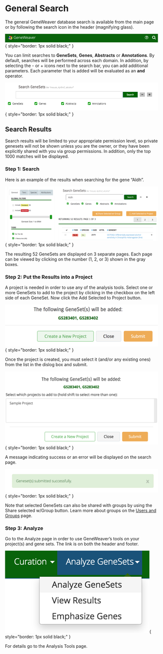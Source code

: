 # General Search

The general GeneWeaver database search is available from the main page or by following the search icon in the header
(magnifying glass).

![](assets/SearchIcon.png){ style="border: 1px solid black;" }

You can limit searches to **GeneSets**, **Genes**, **Abstracts** or **Annotations**. By default, searches will be
performed across each domain. In addition, by selecting the - or + icons next to the search bar, you can add additional 
parameters. Each parameter that is added will be evaluated as an **and** operator.

![](assets/search_bar.png){ style="border: 1px solid black;" }

## Search Results
Search results will be limited to your appropriate permission level, so private genesets will not be shown unless you 
are the owner, or they have been explicitly shared with you via group permissions. In addition, only the top 1000 
matches will be displayed.


### Step 1: Search
Here is an example of the results when searching for the gene “Aldh”.

![](assets/SearchResults.png){ style="border: 1px solid black;" }

The resulting 52 GeneSets are displayed on 3 separate pages. Each page can be viewed by clicking on the number (1, 2, 
or 3) shown in the gray boxes.

### Step 2: Put the Results into a Project
A project is needed in order to use any of the analysis tools. Select one or more GeneSets to add to the project by 
clicking in the checkbox on the left side of each GeneSet. Now click the Add Selected to Project button.

![](assets/SearchAddProject.png){ style="border: 1px solid black;" }

Once the project is created, you must select it (and/or any existing ones) from the list in the dislog box and submit.

![](assets/SearchAddToProject.png){ style="border: 1px solid black;" }

A message indicating success or an error will be displayed on the search page.

![](assets/SearchSuccessMessage.png){ style="border: 1px solid black;" }

Note that selected GeneSets can also be shared with groups by using the Share selected w/Group button. Learn more about 
groups on the [Users and Groups](https://www.geneweaver.org/help/#users-and-groups) page.

### Step 3: Analyze
Go to the Analyze page in order to use GeneWeaver’s tools on your project(s) and gene sets. The link is on both the 
header and footer.

![](assets/SearchAnalyzeLink.png){ style="border: 1px solid black;" }

For details go to the Analysis Tools page.